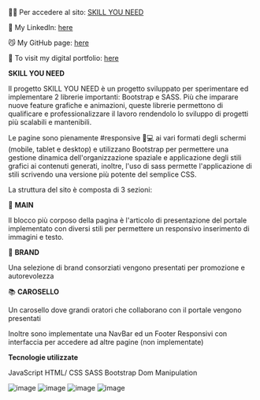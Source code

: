 

👨‍💻 Per accedere al sito: [SKILL YOU NEED](https://u2-w2-d5-skillyouneed.vercel.app/)

🔗 My LinkedIn: [here](https://www.linkedin.com/in/antonio-vallerga-2612a468/)

😼 My GitHub page: [here](https://github.com/Vallerga)

🍳 To visit my digital portfolio: [here](https://portfolio-git-master-vallerga.vercel.app/)

**SKILL YOU NEED**

Il progetto SKILL YOU NEED è un progetto sviluppato per sperimentare ed implementare 2 librerie importanti: Bootstrap e SASS. Più che imparare nuove feature grafiche e animazioni, queste librerie permettono di qualificare e professionalizzare il lavoro rendendolo lo sviluppo di progetti più scalabili e mantenibili.

Le pagine sono pienamente #responsive 📱💻 ai vari formati degli schermi (mobile, tablet e desktop) e utilizzano Bootstrap per permettere una gestione dinamica dell'organizzazione spaziale e applicazione degli stili grafici ai contenuti generati, inoltre, l'uso di sass permette l'applicazione di stili scrivendo una versione più potente del semplice CSS.

La struttura del sito è composta di 3 sezioni:

🏡 **MAIN**

Il blocco più corposo della pagina è l'articolo di presentazione del portale implementato con diversi stili per permettere un responsivo inserimento di immagini e testo.

📎 **BRAND**

Una selezione di brand consorziati vengono presentati per promozione e autorevolezza

📚 **CAROSELLO**

Un carosello dove grandi oratori che collaborano con il portale vengono presentati

Inoltre sono implementate una NavBar ed un Footer Responsivi con interfaccia per accedere ad altre pagine (non implementate)

**Tecnologie utilizzate**

JavaScript
HTML/ CSS
SASS
Bootstrap
Dom Manipulation

![image](https://github.com/Vallerga/U2-W2-D5-skillyouneed/assets/96259359/921112e0-2f18-4571-a7bf-c81501734275)
![image](https://github.com/Vallerga/U2-W2-D5-skillyouneed/assets/96259359/988839ad-7af2-4ba4-9816-0352b898bc17)
![image](https://github.com/Vallerga/U2-W2-D5-skillyouneed/assets/96259359/784a4069-a2e2-4ccf-89fe-ee199b896c20)
![image](https://github.com/Vallerga/U2-W2-D5-skillyouneed/assets/96259359/f24b053a-613a-423c-947d-08d79989ada9)
